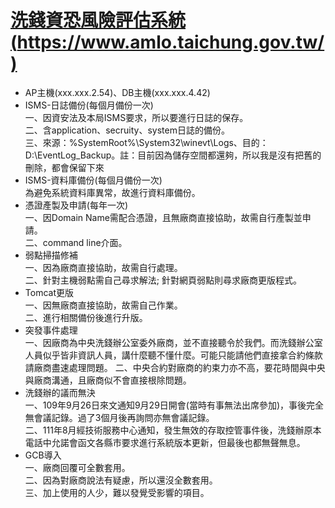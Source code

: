 # [洗錢資恐風險評估系統(https://www.amlo.taichung.gov.tw/)](https://www.amlo.taichung.gov.tw/)
* AP主機(xxx.xxx.2.54)、DB主機(xxx.xxx.4.42)
* ISMS-日誌備份(每個月備份一次)<br>
  一、因資安法及本局ISMS要求，所以要進行日誌的保存。<br>
  二、含application、secruity、system日誌的備份。<br>
  三、來源：%SystemRoot%\System32\winevt\Logs、目的：D:\EventLog_Backup。註：目前因為儲存空間都還夠，所以我是沒有把舊的刪除，都會保留下來
* ISMS-資料庫備份(每個月備份一次)<br>
  為避免系統資料庫異常，故進行資料庫備份。<br>
* 憑證產製及申請(每年一次)<br>
  一、因Domain Name需配合憑證，且無廠商直接協助，故需自行產製並申請。<br>
  二、command line介面。
* 弱點掃描修補<br>
  一、因為廠商直接協助，故需自行處理。<br>
  二、針對主機弱點需自己尋求解法; 針對網頁弱點則尋求廠商更版程式。 
* Tomcat更版<br>
  一、因無廠商直接協助，故需自己作業。<br>
  二、進行相關備份後進行升版。
* 突發事件處理<br>
  一、因廠商為中央洗錢辦公室委外廠商，並不直接聽令於我們。而洗錢辦公室人員似乎皆非資訊人員，講什麼聽不懂什麼。可能只能請他們直接拿合約條款請廠商盡速處理問題。
  二、中央合約對廠商的約束力亦不高，要花時間與中央與廠商溝通，且廠商似不會直接根除問題。   
* 洗錢辦的議而無決<br>
  一、109年9月26日來文通知9月29日開會(當時有事無法出席參加)，事後完全無會議記錄。過了3個月後再詢問亦無會議記錄。<br>
  二、111年8月經技術服務中心通知，發生無效的存取控管事件後，洗錢辦原本電話中允諾會函文各縣市要求進行系統版本更新，但最後也都無聲無息。 
* GCB導入<br>
  一、廠商回覆可全數套用。<br>
  二、因為對廠商說法有疑慮，所以還沒全數套用。<br>
  三、加上使用的人少，難以發覺受影響的項目。
